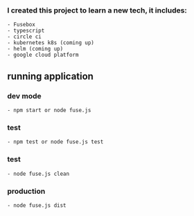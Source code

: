 ### I created this project to learn a new tech, it includes: 
    - Fusebox
    - typescript
    - circle ci
    - kubernetes k8s (coming up)
    - helm (coming up)
    - google cloud platform

## running application
  ### dev mode
    - npm start or node fuse.js
  ### test
    - npm test or node fuse.js test
  ### test
    - node fuse.js clean
  ### production
    - node fuse.js dist
